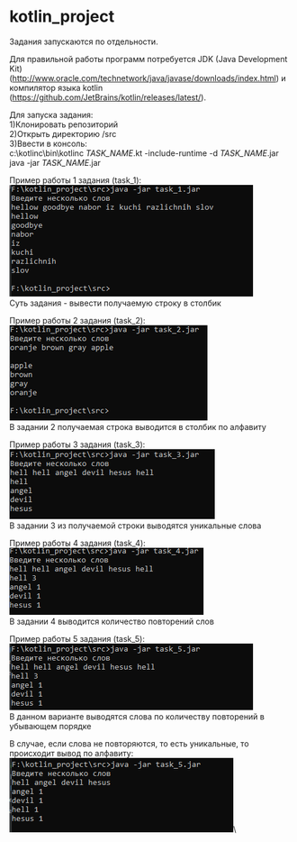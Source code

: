 # kotlin_project
Задания запускаются по отдельности.

Для правильной работы программ потребуется JDK (Java Development Kit) (http://www.oracle.com/technetwork/java/javase/downloads/index.html) и компилятор языка kotlin (https://github.com/JetBrains/kotlin/releases/latest/).

Для запуска задания:\
1)Клонировать репозиторий\
2)Открыть директорию /src\
3)Ввести в консоль:\
c:\kotlinc\bin\kotlinc *TASK_NAME*.kt -include-runtime -d *TASK_NAME*.jar\
java -jar *TASK_NAME*.jar

Пример работы 1 задания (task_1):\
![img.png](img.png)\
Суть задания - вывести получаемую строку в столбик

Пример работы 2 задания (task_2):\
![img_1.png](img_1.png)\
В задании 2 получаемая строка выводится в столбик по алфавиту

Пример работы 3 задания (task_3):\
![img_2.png](img_2.png)\
В задании 3 из получаемой строки выводятся уникальные слова

Пример работы 4 задания (task_4):\
![img_3.png](img_3.png)\
В задании 4 выводится количество повторений слов

Пример работы 5 задания (task_5):\
![img_4.png](img_4.png)\
В данном варианте выводятся слова по количеству повторений в убывающем порядке

В случае, если слова не повторяются, то есть уникальные, то происходит вывод по алфавиту:\
![img_5.png](img_5.png)\
